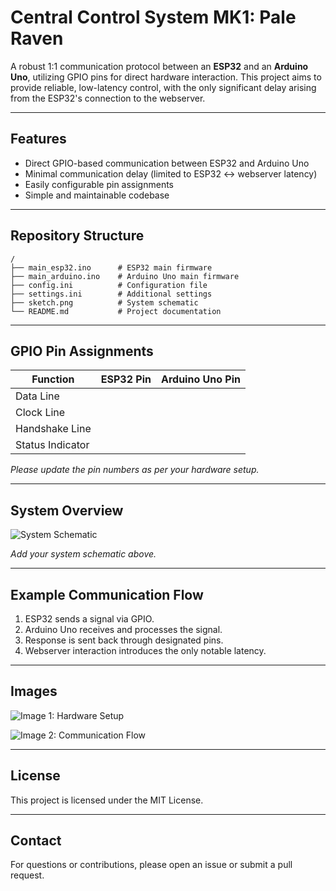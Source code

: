 # Central Control System MK1: Pale Raven

A robust 1:1 communication protocol between an **ESP32** and an **Arduino Uno**, utilizing GPIO pins for direct hardware interaction. This project aims to provide reliable, low-latency control, with the only significant delay arising from the ESP32's connection to the webserver.

---

## Features

- Direct GPIO-based communication between ESP32 and Arduino Uno
- Minimal communication delay (limited to ESP32 ↔ webserver latency)
- Easily configurable pin assignments
- Simple and maintainable codebase

---

## Repository Structure

```
/
├── main_esp32.ino      # ESP32 main firmware
├── main_arduino.ino    # Arduino Uno main firmware
├── config.ini          # Configuration file
├── settings.ini        # Additional settings
├── sketch.png          # System schematic
└── README.md           # Project documentation
```

---

## GPIO Pin Assignments

| Function         | ESP32 Pin | Arduino Uno Pin |
|------------------|-----------|-----------------|
| Data Line        |           |                 |
| Clock Line       |           |                 |
| Handshake Line   |           |                 |
| Status Indicator |           |                 |

*Please update the pin numbers as per your hardware setup.*

---

## System Overview

![System Schematic](sketch.png)

*Add your system schematic above.*

---

## Example Communication Flow

1. ESP32 sends a signal via GPIO.
2. Arduino Uno receives and processes the signal.
3. Response is sent back through designated pins.
4. Webserver interaction introduces the only notable latency.

---

## Images

<!-- Add your images below -->

![Image 1: Hardware Setup](path/to/image1.png)

![Image 2: Communication Flow](path/to/image2.png)

---

## License

This project is licensed under the MIT License.

---

## Contact

For questions or contributions, please open an issue or submit a pull request.
